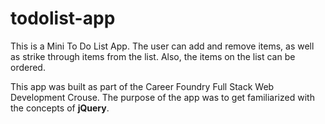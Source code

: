 # todolist-app
This is a Mini To Do List App. The user can add and remove items, as well as strike through items from the list. Also, the items on the list can be ordered.

This app was built as part of the Career Foundry Full Stack Web Development Crouse. The purpose of the app was to get familiarized with the concepts of **jQuery**.
